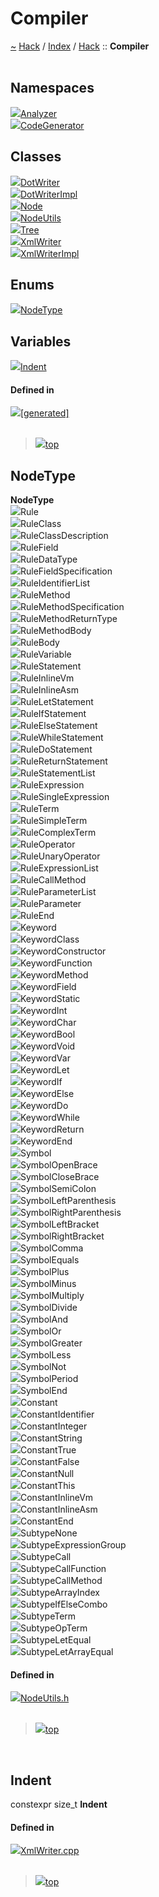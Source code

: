 <a id="compiler"></a>
<h1>Compiler</h1>
<a id="namespacehack_1_1compiler"></a>
<a href="https://github.com/CharlesCarley/HackComputer#~">~</a>
<a href="indexpage.md#hack">Hack</a>
<span class="inline-text">/</span>
<a href="index.md#index">Index</a>
<span class="inline-text">/</span>
<a href="namespaceHack.md#hack">Hack</a>
<span class="inline-text">::</span>
<span class="bold-text"><b>Compiler</b></span>
<br/>
<br/>
<a id="namespaces"></a>
<h2>Namespaces</h2>
<div class="icon-link">
<img src="../images/namespace.svg"/><a href="namespaceHack_1_1Compiler_1_1Analyzer.md#analyzer">Analyzer</a>
</div>
<div class="icon-link">
<img src="../images/namespace.svg"/><a href="namespaceHack_1_1Compiler_1_1CodeGenerator.md#codegenerator">CodeGenerator</a>
</div>
<a id="classes"></a>
<h2>Classes</h2>
<div class="icon-link">
<img src="../images/class.svg"/><a href="classHack_1_1Compiler_1_1DotWriter.md#dotwriter">DotWriter</a>
</div>
<div class="icon-link">
<img src="../images/class.svg"/><a href="classHack_1_1Compiler_1_1DotWriterImpl.md#dotwriterimpl">DotWriterImpl</a>
</div>
<div class="icon-link">
<img src="../images/class.svg"/><a href="classHack_1_1Compiler_1_1Node.md#node">Node</a>
</div>
<div class="icon-link">
<img src="../images/class.svg"/><a href="classHack_1_1Compiler_1_1NodeUtils.md#nodeutils">NodeUtils</a>
</div>
<div class="icon-link">
<img src="../images/class.svg"/><a href="classHack_1_1Compiler_1_1Tree.md#tree">Tree</a>
</div>
<div class="icon-link">
<img src="../images/class.svg"/><a href="classHack_1_1Compiler_1_1XmlWriter.md#xmlwriter">XmlWriter</a>
</div>
<div class="icon-link">
<img src="../images/class.svg"/><a href="classHack_1_1Compiler_1_1XmlWriterImpl.md#xmlwriterimpl">XmlWriterImpl</a>
</div>
<a id="enums"></a>
<h2>Enums</h2>
<span class="icon-list-item"><a href="#nodetype" class="icon-list-item"><img src="../images/class.svg" class="icon-list-item"/><span class="icon-list-item">NodeType</span>
</a>
</span>
<br/>
<a id="variables"></a>
<h2>Variables</h2>
<span class="icon-list-item"><a href="#indent" class="icon-list-item"><img src="../images/class.svg" class="icon-list-item"/><span class="icon-list-item">Indent</span>
</a>
</span>
<br/>
<a id="defined-in"></a>
<h4>Defined in</h4>
<span class="icon-list-item"><a href="https://github.com/CharlesCarley/HackComputer/blob/master/[generated]#L1" class="icon-list-item"><img src="../images/file.svg" class="icon-list-item"/><span class="icon-list-item">[generated]</span>
</a>
</span>
<br/>
<br/>
<blockquote>
<span class="icon-list-item"><a href="#compiler" class="icon-list-item"><img src="../images/jumpToTop.svg" class="icon-list-item"/><span class="icon-list-item">top</span>
</a>
</span>
</blockquote>
<a id="nodetype"></a>
<h2>NodeType</h2>
<span class="bold-text"><b>NodeType</b></span>
<br/>
<a id="rule"></a>
<div class="paragraph">
<span class="paragraph"><img src="../images/enum.svg"/><span class="inline-text">Rule</span>
</span>
</div>
<a id="ruleclass"></a>
<div class="paragraph">
<span class="paragraph"><img src="../images/enum.svg"/><span class="inline-text">RuleClass</span>
</span>
</div>
<a id="ruleclassdescription"></a>
<div class="paragraph">
<span class="paragraph"><img src="../images/enum.svg"/><span class="inline-text">RuleClassDescription</span>
</span>
</div>
<a id="rulefield"></a>
<div class="paragraph">
<span class="paragraph"><img src="../images/enum.svg"/><span class="inline-text">RuleField</span>
</span>
</div>
<a id="ruledatatype"></a>
<div class="paragraph">
<span class="paragraph"><img src="../images/enum.svg"/><span class="inline-text">RuleDataType</span>
</span>
</div>
<a id="rulefieldspecification"></a>
<div class="paragraph">
<span class="paragraph"><img src="../images/enum.svg"/><span class="inline-text">RuleFieldSpecification</span>
</span>
</div>
<a id="ruleidentifierlist"></a>
<div class="paragraph">
<span class="paragraph"><img src="../images/enum.svg"/><span class="inline-text">RuleIdentifierList</span>
</span>
</div>
<a id="rulemethod"></a>
<div class="paragraph">
<span class="paragraph"><img src="../images/enum.svg"/><span class="inline-text">RuleMethod</span>
</span>
</div>
<a id="rulemethodspecification"></a>
<div class="paragraph">
<span class="paragraph"><img src="../images/enum.svg"/><span class="inline-text">RuleMethodSpecification</span>
</span>
</div>
<a id="rulemethodreturntype"></a>
<div class="paragraph">
<span class="paragraph"><img src="../images/enum.svg"/><span class="inline-text">RuleMethodReturnType</span>
</span>
</div>
<a id="rulemethodbody"></a>
<div class="paragraph">
<span class="paragraph"><img src="../images/enum.svg"/><span class="inline-text">RuleMethodBody</span>
</span>
</div>
<a id="rulebody"></a>
<div class="paragraph">
<span class="paragraph"><img src="../images/enum.svg"/><span class="inline-text">RuleBody</span>
</span>
</div>
<a id="rulevariable"></a>
<div class="paragraph">
<span class="paragraph"><img src="../images/enum.svg"/><span class="inline-text">RuleVariable</span>
</span>
</div>
<a id="rulestatement"></a>
<div class="paragraph">
<span class="paragraph"><img src="../images/enum.svg"/><span class="inline-text">RuleStatement</span>
</span>
</div>
<a id="ruleinlinevm"></a>
<div class="paragraph">
<span class="paragraph"><img src="../images/enum.svg"/><span class="inline-text">RuleInlineVm</span>
</span>
</div>
<a id="ruleinlineasm"></a>
<div class="paragraph">
<span class="paragraph"><img src="../images/enum.svg"/><span class="inline-text">RuleInlineAsm</span>
</span>
</div>
<a id="ruleletstatement"></a>
<div class="paragraph">
<span class="paragraph"><img src="../images/enum.svg"/><span class="inline-text">RuleLetStatement</span>
</span>
</div>
<a id="ruleifstatement"></a>
<div class="paragraph">
<span class="paragraph"><img src="../images/enum.svg"/><span class="inline-text">RuleIfStatement</span>
</span>
</div>
<a id="ruleelsestatement"></a>
<div class="paragraph">
<span class="paragraph"><img src="../images/enum.svg"/><span class="inline-text">RuleElseStatement</span>
</span>
</div>
<a id="rulewhilestatement"></a>
<div class="paragraph">
<span class="paragraph"><img src="../images/enum.svg"/><span class="inline-text">RuleWhileStatement</span>
</span>
</div>
<a id="ruledostatement"></a>
<div class="paragraph">
<span class="paragraph"><img src="../images/enum.svg"/><span class="inline-text">RuleDoStatement</span>
</span>
</div>
<a id="rulereturnstatement"></a>
<div class="paragraph">
<span class="paragraph"><img src="../images/enum.svg"/><span class="inline-text">RuleReturnStatement</span>
</span>
</div>
<a id="rulestatementlist"></a>
<div class="paragraph">
<span class="paragraph"><img src="../images/enum.svg"/><span class="inline-text">RuleStatementList</span>
</span>
</div>
<a id="ruleexpression"></a>
<div class="paragraph">
<span class="paragraph"><img src="../images/enum.svg"/><span class="inline-text">RuleExpression</span>
</span>
</div>
<a id="rulesingleexpression"></a>
<div class="paragraph">
<span class="paragraph"><img src="../images/enum.svg"/><span class="inline-text">RuleSingleExpression</span>
</span>
</div>
<a id="ruleterm"></a>
<div class="paragraph">
<span class="paragraph"><img src="../images/enum.svg"/><span class="inline-text">RuleTerm</span>
</span>
</div>
<a id="rulesimpleterm"></a>
<div class="paragraph">
<span class="paragraph"><img src="../images/enum.svg"/><span class="inline-text">RuleSimpleTerm</span>
</span>
</div>
<a id="rulecomplexterm"></a>
<div class="paragraph">
<span class="paragraph"><img src="../images/enum.svg"/><span class="inline-text">RuleComplexTerm</span>
</span>
</div>
<a id="ruleoperator"></a>
<div class="paragraph">
<span class="paragraph"><img src="../images/enum.svg"/><span class="inline-text">RuleOperator</span>
</span>
</div>
<a id="ruleunaryoperator"></a>
<div class="paragraph">
<span class="paragraph"><img src="../images/enum.svg"/><span class="inline-text">RuleUnaryOperator</span>
</span>
</div>
<a id="ruleexpressionlist"></a>
<div class="paragraph">
<span class="paragraph"><img src="../images/enum.svg"/><span class="inline-text">RuleExpressionList</span>
</span>
</div>
<a id="rulecallmethod"></a>
<div class="paragraph">
<span class="paragraph"><img src="../images/enum.svg"/><span class="inline-text">RuleCallMethod</span>
</span>
</div>
<a id="ruleparameterlist"></a>
<div class="paragraph">
<span class="paragraph"><img src="../images/enum.svg"/><span class="inline-text">RuleParameterList</span>
</span>
</div>
<a id="ruleparameter"></a>
<div class="paragraph">
<span class="paragraph"><img src="../images/enum.svg"/><span class="inline-text">RuleParameter</span>
</span>
</div>
<a id="ruleend"></a>
<div class="paragraph">
<span class="paragraph"><img src="../images/enum.svg"/><span class="inline-text">RuleEnd</span>
</span>
</div>
<a id="keyword"></a>
<div class="paragraph">
<span class="paragraph"><img src="../images/enum.svg"/><span class="inline-text">Keyword</span>
</span>
</div>
<a id="keywordclass"></a>
<div class="paragraph">
<span class="paragraph"><img src="../images/enum.svg"/><span class="inline-text">KeywordClass</span>
</span>
</div>
<a id="keywordconstructor"></a>
<div class="paragraph">
<span class="paragraph"><img src="../images/enum.svg"/><span class="inline-text">KeywordConstructor</span>
</span>
</div>
<a id="keywordfunction"></a>
<div class="paragraph">
<span class="paragraph"><img src="../images/enum.svg"/><span class="inline-text">KeywordFunction</span>
</span>
</div>
<a id="keywordmethod"></a>
<div class="paragraph">
<span class="paragraph"><img src="../images/enum.svg"/><span class="inline-text">KeywordMethod</span>
</span>
</div>
<a id="keywordfield"></a>
<div class="paragraph">
<span class="paragraph"><img src="../images/enum.svg"/><span class="inline-text">KeywordField</span>
</span>
</div>
<a id="keywordstatic"></a>
<div class="paragraph">
<span class="paragraph"><img src="../images/enum.svg"/><span class="inline-text">KeywordStatic</span>
</span>
</div>
<a id="keywordint"></a>
<div class="paragraph">
<span class="paragraph"><img src="../images/enum.svg"/><span class="inline-text">KeywordInt</span>
</span>
</div>
<a id="keywordchar"></a>
<div class="paragraph">
<span class="paragraph"><img src="../images/enum.svg"/><span class="inline-text">KeywordChar</span>
</span>
</div>
<a id="keywordbool"></a>
<div class="paragraph">
<span class="paragraph"><img src="../images/enum.svg"/><span class="inline-text">KeywordBool</span>
</span>
</div>
<a id="keywordvoid"></a>
<div class="paragraph">
<span class="paragraph"><img src="../images/enum.svg"/><span class="inline-text">KeywordVoid</span>
</span>
</div>
<a id="keywordvar"></a>
<div class="paragraph">
<span class="paragraph"><img src="../images/enum.svg"/><span class="inline-text">KeywordVar</span>
</span>
</div>
<a id="keywordlet"></a>
<div class="paragraph">
<span class="paragraph"><img src="../images/enum.svg"/><span class="inline-text">KeywordLet</span>
</span>
</div>
<a id="keywordif"></a>
<div class="paragraph">
<span class="paragraph"><img src="../images/enum.svg"/><span class="inline-text">KeywordIf</span>
</span>
</div>
<a id="keywordelse"></a>
<div class="paragraph">
<span class="paragraph"><img src="../images/enum.svg"/><span class="inline-text">KeywordElse</span>
</span>
</div>
<a id="keyworddo"></a>
<div class="paragraph">
<span class="paragraph"><img src="../images/enum.svg"/><span class="inline-text">KeywordDo</span>
</span>
</div>
<a id="keywordwhile"></a>
<div class="paragraph">
<span class="paragraph"><img src="../images/enum.svg"/><span class="inline-text">KeywordWhile</span>
</span>
</div>
<a id="keywordreturn"></a>
<div class="paragraph">
<span class="paragraph"><img src="../images/enum.svg"/><span class="inline-text">KeywordReturn</span>
</span>
</div>
<a id="keywordend"></a>
<div class="paragraph">
<span class="paragraph"><img src="../images/enum.svg"/><span class="inline-text">KeywordEnd</span>
</span>
</div>
<a id="symbol"></a>
<div class="paragraph">
<span class="paragraph"><img src="../images/enum.svg"/><span class="inline-text">Symbol</span>
</span>
</div>
<a id="symbolopenbrace"></a>
<div class="paragraph">
<span class="paragraph"><img src="../images/enum.svg"/><span class="inline-text">SymbolOpenBrace</span>
</span>
</div>
<a id="symbolclosebrace"></a>
<div class="paragraph">
<span class="paragraph"><img src="../images/enum.svg"/><span class="inline-text">SymbolCloseBrace</span>
</span>
</div>
<a id="symbolsemicolon"></a>
<div class="paragraph">
<span class="paragraph"><img src="../images/enum.svg"/><span class="inline-text">SymbolSemiColon</span>
</span>
</div>
<a id="symbolleftparenthesis"></a>
<div class="paragraph">
<span class="paragraph"><img src="../images/enum.svg"/><span class="inline-text">SymbolLeftParenthesis</span>
</span>
</div>
<a id="symbolrightparenthesis"></a>
<div class="paragraph">
<span class="paragraph"><img src="../images/enum.svg"/><span class="inline-text">SymbolRightParenthesis</span>
</span>
</div>
<a id="symbolleftbracket"></a>
<div class="paragraph">
<span class="paragraph"><img src="../images/enum.svg"/><span class="inline-text">SymbolLeftBracket</span>
</span>
</div>
<a id="symbolrightbracket"></a>
<div class="paragraph">
<span class="paragraph"><img src="../images/enum.svg"/><span class="inline-text">SymbolRightBracket</span>
</span>
</div>
<a id="symbolcomma"></a>
<div class="paragraph">
<span class="paragraph"><img src="../images/enum.svg"/><span class="inline-text">SymbolComma</span>
</span>
</div>
<a id="symbolequals"></a>
<div class="paragraph">
<span class="paragraph"><img src="../images/enum.svg"/><span class="inline-text">SymbolEquals</span>
</span>
</div>
<a id="symbolplus"></a>
<div class="paragraph">
<span class="paragraph"><img src="../images/enum.svg"/><span class="inline-text">SymbolPlus</span>
</span>
</div>
<a id="symbolminus"></a>
<div class="paragraph">
<span class="paragraph"><img src="../images/enum.svg"/><span class="inline-text">SymbolMinus</span>
</span>
</div>
<a id="symbolmultiply"></a>
<div class="paragraph">
<span class="paragraph"><img src="../images/enum.svg"/><span class="inline-text">SymbolMultiply</span>
</span>
</div>
<a id="symboldivide"></a>
<div class="paragraph">
<span class="paragraph"><img src="../images/enum.svg"/><span class="inline-text">SymbolDivide</span>
</span>
</div>
<a id="symboland"></a>
<div class="paragraph">
<span class="paragraph"><img src="../images/enum.svg"/><span class="inline-text">SymbolAnd</span>
</span>
</div>
<a id="symbolor"></a>
<div class="paragraph">
<span class="paragraph"><img src="../images/enum.svg"/><span class="inline-text">SymbolOr</span>
</span>
</div>
<a id="symbolgreater"></a>
<div class="paragraph">
<span class="paragraph"><img src="../images/enum.svg"/><span class="inline-text">SymbolGreater</span>
</span>
</div>
<a id="symbolless"></a>
<div class="paragraph">
<span class="paragraph"><img src="../images/enum.svg"/><span class="inline-text">SymbolLess</span>
</span>
</div>
<a id="symbolnot"></a>
<div class="paragraph">
<span class="paragraph"><img src="../images/enum.svg"/><span class="inline-text">SymbolNot</span>
</span>
</div>
<a id="symbolperiod"></a>
<div class="paragraph">
<span class="paragraph"><img src="../images/enum.svg"/><span class="inline-text">SymbolPeriod</span>
</span>
</div>
<a id="symbolend"></a>
<div class="paragraph">
<span class="paragraph"><img src="../images/enum.svg"/><span class="inline-text">SymbolEnd</span>
</span>
</div>
<a id="constant"></a>
<div class="paragraph">
<span class="paragraph"><img src="../images/enum.svg"/><span class="inline-text">Constant</span>
</span>
</div>
<a id="constantidentifier"></a>
<div class="paragraph">
<span class="paragraph"><img src="../images/enum.svg"/><span class="inline-text">ConstantIdentifier</span>
</span>
</div>
<a id="constantinteger"></a>
<div class="paragraph">
<span class="paragraph"><img src="../images/enum.svg"/><span class="inline-text">ConstantInteger</span>
</span>
</div>
<a id="constantstring"></a>
<div class="paragraph">
<span class="paragraph"><img src="../images/enum.svg"/><span class="inline-text">ConstantString</span>
</span>
</div>
<a id="constanttrue"></a>
<div class="paragraph">
<span class="paragraph"><img src="../images/enum.svg"/><span class="inline-text">ConstantTrue</span>
</span>
</div>
<a id="constantfalse"></a>
<div class="paragraph">
<span class="paragraph"><img src="../images/enum.svg"/><span class="inline-text">ConstantFalse</span>
</span>
</div>
<a id="constantnull"></a>
<div class="paragraph">
<span class="paragraph"><img src="../images/enum.svg"/><span class="inline-text">ConstantNull</span>
</span>
</div>
<a id="constantthis"></a>
<div class="paragraph">
<span class="paragraph"><img src="../images/enum.svg"/><span class="inline-text">ConstantThis</span>
</span>
</div>
<a id="constantinlinevm"></a>
<div class="paragraph">
<span class="paragraph"><img src="../images/enum.svg"/><span class="inline-text">ConstantInlineVm</span>
</span>
</div>
<a id="constantinlineasm"></a>
<div class="paragraph">
<span class="paragraph"><img src="../images/enum.svg"/><span class="inline-text">ConstantInlineAsm</span>
</span>
</div>
<a id="constantend"></a>
<div class="paragraph">
<span class="paragraph"><img src="../images/enum.svg"/><span class="inline-text">ConstantEnd</span>
</span>
</div>
<a id="subtypenone"></a>
<div class="paragraph">
<span class="paragraph"><img src="../images/enum.svg"/><span class="inline-text">SubtypeNone</span>
</span>
</div>
<a id="subtypeexpressiongroup"></a>
<div class="paragraph">
<span class="paragraph"><img src="../images/enum.svg"/><span class="inline-text">SubtypeExpressionGroup</span>
</span>
</div>
<a id="subtypecall"></a>
<div class="paragraph">
<span class="paragraph"><img src="../images/enum.svg"/><span class="inline-text">SubtypeCall</span>
</span>
</div>
<a id="subtypecallfunction"></a>
<div class="paragraph">
<span class="paragraph"><img src="../images/enum.svg"/><span class="inline-text">SubtypeCallFunction</span>
</span>
</div>
<a id="subtypecallmethod"></a>
<div class="paragraph">
<span class="paragraph"><img src="../images/enum.svg"/><span class="inline-text">SubtypeCallMethod</span>
</span>
</div>
<a id="subtypearrayindex"></a>
<div class="paragraph">
<span class="paragraph"><img src="../images/enum.svg"/><span class="inline-text">SubtypeArrayIndex</span>
</span>
</div>
<a id="subtypeifelsecombo"></a>
<div class="paragraph">
<span class="paragraph"><img src="../images/enum.svg"/><span class="inline-text">SubtypeIfElseCombo</span>
</span>
</div>
<a id="subtypeterm"></a>
<div class="paragraph">
<span class="paragraph"><img src="../images/enum.svg"/><span class="inline-text">SubtypeTerm</span>
</span>
</div>
<a id="subtypeopterm"></a>
<div class="paragraph">
<span class="paragraph"><img src="../images/enum.svg"/><span class="inline-text">SubtypeOpTerm</span>
</span>
</div>
<a id="subtypeletequal"></a>
<div class="paragraph">
<span class="paragraph"><img src="../images/enum.svg"/><span class="inline-text">SubtypeLetEqual</span>
</span>
</div>
<a id="subtypeletarrayequal"></a>
<div class="paragraph">
<span class="paragraph"><img src="../images/enum.svg"/><span class="inline-text">SubtypeLetArrayEqual</span>
</span>
</div>
<a id="rule"></a>
<a id="ruleclass"></a>
<a id="ruleclassdescription"></a>
<a id="rulefield"></a>
<a id="ruledatatype"></a>
<a id="rulefieldspecification"></a>
<a id="ruleidentifierlist"></a>
<a id="rulemethod"></a>
<a id="rulemethodspecification"></a>
<a id="rulemethodreturntype"></a>
<a id="rulemethodbody"></a>
<a id="rulebody"></a>
<a id="rulevariable"></a>
<a id="rulestatement"></a>
<a id="ruleinlinevm"></a>
<a id="ruleinlineasm"></a>
<a id="ruleletstatement"></a>
<a id="ruleifstatement"></a>
<a id="ruleelsestatement"></a>
<a id="rulewhilestatement"></a>
<a id="ruledostatement"></a>
<a id="rulereturnstatement"></a>
<a id="rulestatementlist"></a>
<a id="ruleexpression"></a>
<a id="rulesingleexpression"></a>
<a id="ruleterm"></a>
<a id="rulesimpleterm"></a>
<a id="rulecomplexterm"></a>
<a id="ruleoperator"></a>
<a id="ruleunaryoperator"></a>
<a id="ruleexpressionlist"></a>
<a id="rulecallmethod"></a>
<a id="ruleparameterlist"></a>
<a id="ruleparameter"></a>
<a id="ruleend"></a>
<a id="keyword"></a>
<a id="keywordclass"></a>
<a id="keywordconstructor"></a>
<a id="keywordfunction"></a>
<a id="keywordmethod"></a>
<a id="keywordfield"></a>
<a id="keywordstatic"></a>
<a id="keywordint"></a>
<a id="keywordchar"></a>
<a id="keywordbool"></a>
<a id="keywordvoid"></a>
<a id="keywordvar"></a>
<a id="keywordlet"></a>
<a id="keywordif"></a>
<a id="keywordelse"></a>
<a id="keyworddo"></a>
<a id="keywordwhile"></a>
<a id="keywordreturn"></a>
<a id="keywordend"></a>
<a id="symbol"></a>
<a id="symbolopenbrace"></a>
<a id="symbolclosebrace"></a>
<a id="symbolsemicolon"></a>
<a id="symbolleftparenthesis"></a>
<a id="symbolrightparenthesis"></a>
<a id="symbolleftbracket"></a>
<a id="symbolrightbracket"></a>
<a id="symbolcomma"></a>
<a id="symbolequals"></a>
<a id="symbolplus"></a>
<a id="symbolminus"></a>
<a id="symbolmultiply"></a>
<a id="symboldivide"></a>
<a id="symboland"></a>
<a id="symbolor"></a>
<a id="symbolgreater"></a>
<a id="symbolless"></a>
<a id="symbolnot"></a>
<a id="symbolperiod"></a>
<a id="symbolend"></a>
<a id="constant"></a>
<a id="constantidentifier"></a>
<a id="constantinteger"></a>
<a id="constantstring"></a>
<a id="constanttrue"></a>
<a id="constantfalse"></a>
<a id="constantnull"></a>
<a id="constantthis"></a>
<a id="constantinlinevm"></a>
<a id="constantinlineasm"></a>
<a id="constantend"></a>
<a id="subtypenone"></a>
<a id="subtypeexpressiongroup"></a>
<a id="subtypecall"></a>
<a id="subtypecallfunction"></a>
<a id="subtypecallmethod"></a>
<a id="subtypearrayindex"></a>
<a id="subtypeifelsecombo"></a>
<a id="subtypeterm"></a>
<a id="subtypeopterm"></a>
<a id="subtypeletequal"></a>
<a id="subtypeletarrayequal"></a>
<a id="defined-in"></a>
<h4>Defined in</h4>
<span class="icon-list-item"><a href="https://github.com/CharlesCarley/HackComputer/blob/master/Source/Compiler/Common/NodeUtils.h#L30" class="icon-list-item"><img src="../images/file.svg" class="icon-list-item"/><span class="icon-list-item">NodeUtils.h</span>
</a>
</span>
<br/>
<br/>
<blockquote>
<span class="icon-list-item"><a href="#compiler" class="icon-list-item"><img src="../images/jumpToTop.svg" class="icon-list-item"/><span class="icon-list-item">top</span>
</a>
</span>
</blockquote>
<br/>
<a id="indent"></a>
<h2>Indent</h2>
<span class="inline-text">constexpr size_t</span>
<span class="bold-text"><b>Indent</b></span>
<br/>
<a id="defined-in"></a>
<h4>Defined in</h4>
<span class="icon-list-item"><a href="https://github.com/CharlesCarley/HackComputer/blob/master/Source/Compiler/Common/XmlWriter.cpp#L29" class="icon-list-item"><img src="../images/file.svg" class="icon-list-item"/><span class="icon-list-item">XmlWriter.cpp</span>
</a>
</span>
<br/>
<br/>
<blockquote>
<span class="icon-list-item"><a href="#compiler" class="icon-list-item"><img src="../images/jumpToTop.svg" class="icon-list-item"/><span class="icon-list-item">top</span>
</a>
</span>
</blockquote>
<br/>
</div>
</div>
</body>
</html>
